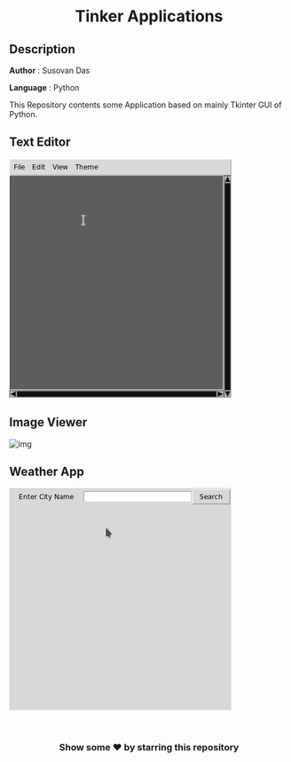 #
**<H1 align = "center">Tinker Applications</H1>**

## Description

**Author** : Susovan Das

**Language** : Python  

This Repository contents some Application based on mainly Tkinter GUI of Python.

## Text Editor

![img](https://github.com/SusovanGithub/Tkinter-Applications/blob/master/assets/texteditor.gif)

## Image Viewer

![img](https://github.com/SusovanGithub/Tkinter-Applications/blob/master/assets/imageviewer.gif)

## Weather App

![img](https://github.com/SusovanGithub/Tkinter-Applications/blob/master/assets/weatherapp.gif)


<br>
<h3 align = "center"> Show some ❤️ by starring this repository</h3>
